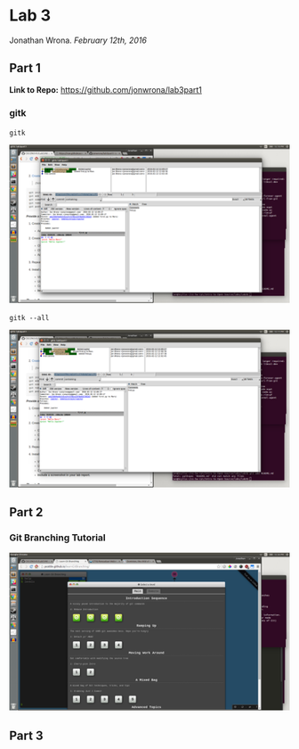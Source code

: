 Lab 3
===

Jonathan Wrona. *February 12th, 2016*

Part 1
---

**Link to Repo:** https://github.com/jonwrona/lab3part1

### gitk

`gitk`

![gitk screenshot](img/gitk1.png)

`gitk --all`

![gitk --all screenshot](img/gitk2.png)

Part 2
---

### Git Branching Tutorial

![git branching tutorial](img/branching.png)

Part 3
---

